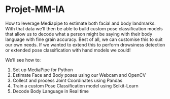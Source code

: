 # Projet-MM-IA
How to leverage Mediapipe to estimate both facial and body landmarks. With that data we’ll then be able to build custom pose classification models that allow us to decode what a person might be saying with their body language with fine grain accuracy. Best of all, we can customise this to suit our own needs. If we wanted to extend this to perform drowsiness detection or extended pose classification with hand models we could! 

We’ll see how to:
1. Set up MediaPipe for Python 
2. Estimate Face and Body poses using our Webcam and OpenCV
3. Collect and process Joint Coordinates using Pandas
4. Train a custom Pose Classification model using Scikit-Learn
5. Decode Body Language in Real time
 
